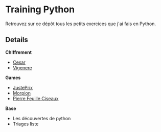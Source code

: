 # Training Python

Retrouvez sur ce dépôt tous les petits exercices que j'ai fais en Python.

## Details

**Chiffrement**
- [Cesar](https://github.com/Thomas-Dulompont/Python_trainning/blob/main/chiffrement/cesar.py)
- [Vigenere](https://github.com/Thomas-Dulompont/Python_trainning/blob/main/chiffrement/vigenere.py)

**Games**
- [JustePrix](https://github.com/Thomas-Dulompont/Python_trainning/blob/main/games/justeprix.py)
- [Morpion](https://github.com/Thomas-Dulompont/Python_trainning/blob/main/games/morpion.py)
- [Pierre Feuille Ciseaux](https://github.com/Thomas-Dulompont/Python_trainning/blob/main/games/pierre_feuille_ciseaux.py)

**Base**
- Les découvertes de python
- Triages liste